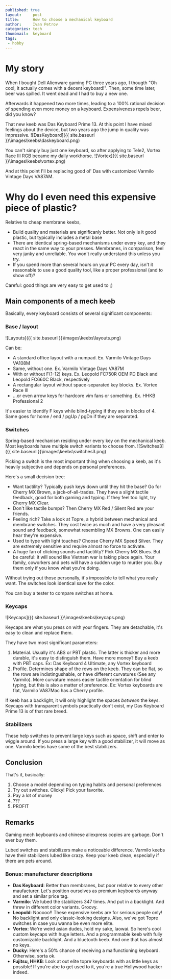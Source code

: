 ```yaml
---
published: true
layout:     post
title:      How to choose a mechanical keyboard
author:     Ivan Petrov
categories: tech
thumbnail:  keyboard
tags:
 - hobby
---
```


# My story

When I bought Dell Alienware gaming PC three years ago, I thougth "Oh cool, it actually comes with a decent keyboard!".
Then, some time later, beer was spilled.
It went dead and I had to buy a new one.

Afterwards it happened two more times, leading to a 100% rational decision of spending even more money on a keyboard.
Expensiveness repels beer, did you know?

That new keeb was Das Keyboard Prime 13.
At this point I have mixed feelings about the device, but two years ago the jump in quality was impressive.
![DasKeyboard]({{ site.baseurl }}\images\keebs\daskeyboard.png)

You can't simply buy just one keyboard, so after applying to Tele2, Vortex Race III RGB became my daily workhorse.
![Vortex]({{ site.baseurl }}\images\keebs\vortex.png)

And at this point I'll be replacing good ol' Das with customized Varmilo Vintage Days VA87AM.

# Why do I even need this expensive piece of plastic?

Relative to cheap membrane keebs,

* Build quality and materials are significanly better. Not only is it good plastic, but typically includes a metal base
* There are identical spring-based mechanisms under every key, and they react in the same way to your presses. Membranes, in comparison, feel very janky and unreliable. You won't really understand this unless you try.
* If you spend more than several hours on your PC every day, isn't it reasonable to use a good quality tool, like a proper professional (and to show off)?

Careful: good things are very easy to get used to ;)

## Main components of a mech keeb

Basically, every keyboard consists of several significant components:

### Base / layout

![Layouts]({{ site.baseurl }}\images\keebs\layouts.png)

Can be:

* A standard office layout with a numpad. Ex. Varmilo Vintage Days VA108M 
* Same, without one. Ex. Varmilo Vintage Days VA87M
* With or without F(1-12) keys. Ex. Leopold FC750R OEM PD Black and Leopold FC660C Black, respectively
* A rectangular layout without space-separated key blocks. Ex. Vortex Race III
* ...or even arrow keys for hardcore vim fans or something. Ex. HHKB Professional 2

It's easier to identify F keys while blind-typing if they are in blocks of 4.
Same goes for home / end / pgUp / pgDn if they are separated.

### Switches

Spring-based mechanism residing under every key on the mechanical keeb.
Most keyboards have multiple switch variants to choose from.
![Switches3]({{ site.baseurl }}\images\keebs\switches3.png)

Picking a switch is the most important thing when choosing a keeb, as it's heavily subjective and depends on personal preferences.

Here's a small decision tree:

* Want tactility?
Typically push keys down until they hit the base?
Go for Cherry MX Brown, a jack-of-all-trades.
They have a slight tactile feedback, good for both gaming and typing.
If they feel too light, try Cherry MX Clear.
* Don't like tactile bumps?
Then Cherry MX Red / Silent Red are your friends.
* Feeling rich?
Take a look at Topre, a hybrid between mechanical and membrane switches.
They cost twice as much and have a very pleasant sound and feedback, somewhat resembling MX Browns.
One can easily hear they're expensive.
* Used to type with light touches?
Choose Cherry MX Speed Silver.
They are extremely sensitive and require almost no force to activate.
* A huge fan of clicking sounds and tactility?
Pick Cherry MX Blues.
But be careful: it will sound like Vietnam war is taking place again.
Your family, coworkers and pets will have a sudden urge to murder you.
Buy them only if you know what you're doing.

Without trying out those personally, it's impossible to tell what you really want.
The switches look identical save for the color.

You can buy a tester to compare switches at home.

### Keycaps

![Keycaps]({{ site.baseurl }}\images\keebs\keycaps.png)

Keycaps are what you press on with your fingers.
They are detachable, it's easy to clean and replace them.

They have two most significant parameters:

1. Material.
Usually it's ABS or PBT plastic.
The latter is thicker and more durable, it's easy to distinguish them.
Have more money?
Buy a keeb with PBT caps.
Ex: Das Keyboard 4 Ultimate, any Vortex keyboard
2. Profile.
Determines shape of the rows on the keeb.
They can be flat, so the rows are indistingushable, or have different curvatures (See any Varmilo).
More curvature means easier tactile orientation for blind typing, but this is also a matter of preference.
Ex: Vortex keyboards are flat, Varmilo VA87Mac has a Cherry profile.

If keeb has a backlight, it will only highlight the spaces *between* the keys.
Keycaps with transparent symbols practically don't exist, my Das Keyboard Prime 13 is of that rare breed.

### Stabilizers

These help switches to prevent large keys such as space, shift and enter to wiggle around.
If you press a large key with a good stabilizer, it will move as one.
Varmilo keebs have some of the best stabilizers.

## Conclusion

That's it, basically:

1. Choose a model depending on typing habits and personal preferences
2. Try out switches.
Clicky!
Pick your favorite.
3. Pay a lot of money
4. ???
5. PROFIT

## Remarks

Gaming mech keyboards and chinese aliexpress copies are garbage.
Don't ever buy them.

Lubed switches and stabilizers make a noticeable difference.
Varmilo keebs have their stabilizers lubed like crazy.
Keep your keeb clean, especially if there are pets around.

### Bonus: manufacturer descriptions

* **Das Keyboard**: Better than membranes, but poor relative to every other maufacturer.
Let's position ourselves as premium keyboards anyway and set a similar price tag.
* **Varmilo**: We lubed the stabilizers 347 times.
And put in a backlight.
And threw in different color variants.
Groovy.
* **Leopold**: Nooooo!!
These expensive keebs are for serious people only!
No backlight and only classic-looking designs.
Also, we've got Topre switches in case you wanna be even more elite.
* **Vortex**: We're weird asian dudes, hold my sake, laowai.
So here's cool custom keycaps with huge letters.
And a programmable keeb with fully customizable backlight.
And a bluetooth keeb.
And one that has almost no keys.
* **Ducky**:
Here's a 50% chance of receiving a malfunctioning keyboard.
Otherwise, sorta ok.
* **Fujitsu, HHKB**: Look at out elite topre keyboards with as little keys as possible!
If you're abe to get used to it, you're a true Hollywood hacker indeed.